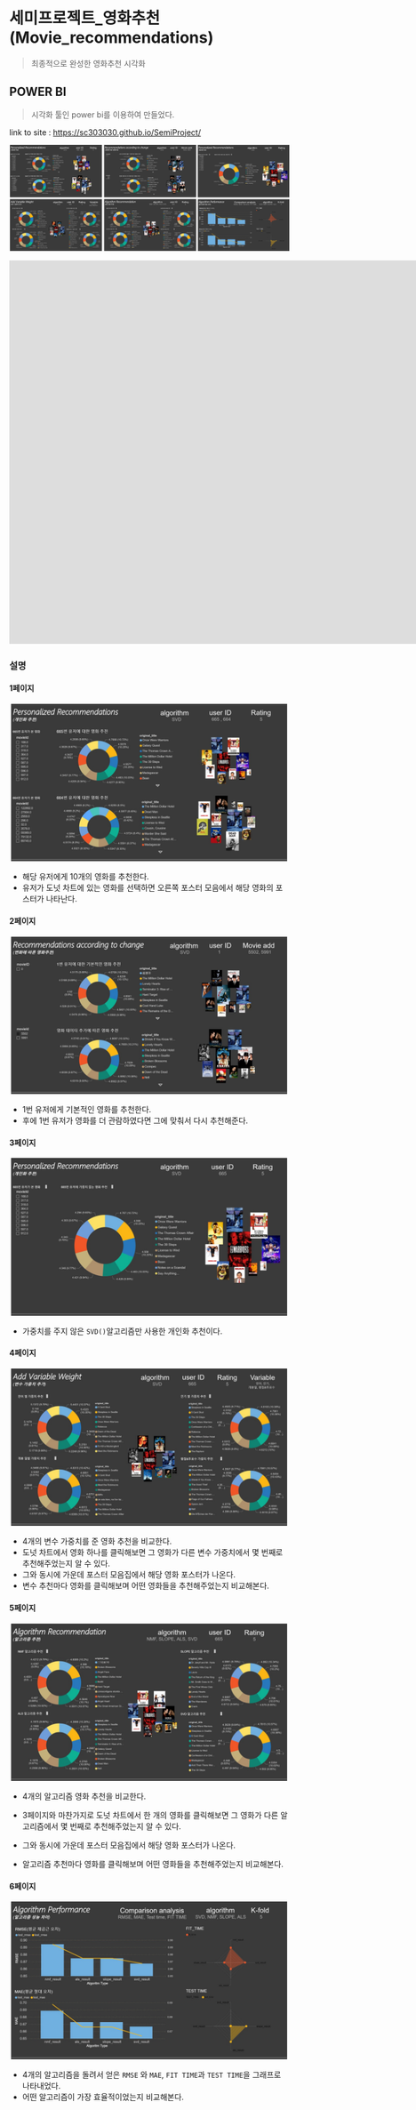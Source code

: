 # 세미프로젝트_영화추천(Movie_recommendations)

> 최종적으로 완성한 영화추천 시각화 



## POWER BI

> 시각화 툴인 power bi를 이용하여 만들었다.

link  to site :   https://sc303030.github.io/SemiProject/

[![slide](./img/slide07.png)](https://app.powerbi.com/view?r=eyJrIjoiMDFmNjk5YTgtYmYzMy00YWM3LTgzNjctNDRhNjBjNWY0ZDdhIiwidCI6IjcxNzYzNWIxLTFjNzUtNDViOC05NmEzLWQzYzM0MTk5MWUwNyJ9&pageName=ReportSection)

<iframe width="1920" height="690" src="https://app.powerbi.com/view?r=eyJrIjoiMDFmNjk5YTgtYmYzMy00YWM3LTgzNjctNDRhNjBjNWY0ZDdhIiwidCI6IjcxNzYzNWIxLTFjNzUtNDViOC05NmEzLWQzYzM0MTk5MWUwNyJ9&pageName=ReportSection" frameborder="0" allowFullScreen="true"></iframe>

### 설명

#### 1페이지 

![1page](./img/slide01.JPG)

- 해당 유저에게 10개의 영화를 추천한다.
- 유저가 도넛 차트에 있는 영화를 선택하면 오른쪽 포스터 모음에서 해당 영화의 포스터가 나타난다.

#### 2페이지

![2page](./img/slide02.JPG)

- 1번 유저에게 기본적인 영화를 추천한다.
- 후에 1번 유저가 영화를 더 관람하였다면 그에 맞춰서 다시 추천해준다.

#### 3페이지

![3page](./img/slide03.JPG)

- 가중치를 주지 않은 `SVD()`알고리즘만 사용한 개인화 추천이다.

#### 4페이지

![4page](./img/slide04.JPG)

- 4개의 변수 가중치를 준 영화 추천을 비교한다.
- 도넛 차트에서 영화 하나를 클릭해보면 그 영화가 다른 변수 가중치에서 몇 번째로 추천해주었는지 알 수 있다.
- 그와 동시에 가운데 포스터 모음집에서 해당 영화 포스터가 나온다.
- 변수 추천마다 영화를 클릭해보며 어떤 영화들을 추천해주었는지 비교해본다.

#### 5페이지

![5page](./img/slide05.JPG)

- 4개의 알고리즘 영화 추천을 비교한다.
- 3페이지와 마찬가지로 도넛 차트에서 한 개의 영화를 클릭해보면 그 영화가 다른 알고리즘에서 몇 번째로 추천해주었는지 알 수 있다.

- 그와 동시에 가운데 포스터 모음집에서 해당 영화 포스터가 나온다.
- 알고리즘 추천마다 영화를 클릭해보며 어떤 영화들을 추천해주었는지 비교해본다.

#### 6페이지

![6page](./img/slide06.JPG)

- 4개의 알고리즘을 돌려서 얻은 `RMSE` 와 `MAE`, `FIT TIME`과 `TEST TIME`을 그래프로 나타내었다.
-  어떤 알고리즘이 가장 효율적이었는지 비교해본다.